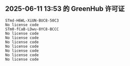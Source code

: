 ## 2025-06-11 13:53 的 GreenHub 许可证
```
STmd-H6WL-XiUN-BUC8-50C3
No license code
STm0-fCaB-LDwu-8YC8-BCCC
No license code
No license code
No license code
No license code
No license code
No license code
No license code
```

